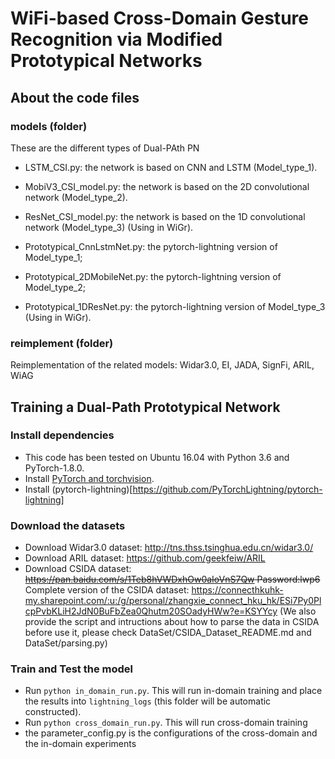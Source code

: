 # WiFi-based Cross-Domain Gesture Recognition via Modified Prototypical Networks

## About the code files

### models (folder)
These are the different types of Dual-PAth PN
* LSTM_CSI.py: the network is based on CNN and LSTM (Model_type_1).
* MobiV3_CSI_model.py: the network is based on the 2D convolutional network (Model_type_2).
* ResNet_CSI_model.py: the network is based on the 1D convolutional network (Model_type_3) (Using in WiGr).

* Prototypical_CnnLstmNet.py: the pytorch-lightning version of Model_type_1;
* Prototypical_2DMobileNet.py: the pytorch-lightning version of Model_type_2;
* Prototypical_1DResNet.py: the pytorch-lightning version of Model_type_3 (Using in WiGr).

### reimplement (folder)
Reimplementation of the related models: Widar3.0, EI, JADA, SignFi, ARIL, WiAG

## Training a Dual-Path Prototypical Network

### Install dependencies

* This code has been tested on Ubuntu 16.04 with Python 3.6 and PyTorch-1.8.0.
* Install [PyTorch and torchvision](http://pytorch.org/).
* Install (pytorch-lightning)[https://github.com/PyTorchLightning/pytorch-lightning]

### Download the datasets

* Download Widar3.0 dataset: http://tns.thss.tsinghua.edu.cn/widar3.0/
* Download ARIL dataset: https://github.com/geekfeiw/ARIL
* Download CSIDA dataset: ~~https://pan.baidu.com/s/1Teb8hVWDxhOw0aIoVnS7Qw Password:lwp6~~
  Complete version of the CSIDA dataset: https://connecthkuhk-my.sharepoint.com/:u:/g/personal/zhangxie_connect_hku_hk/ESi7Py0PlcpPvbKLiH2JdN0BuFbZea0Qhutm20SOadyHWw?e=KSYYcy
  (We also provide the script and intructions about how to parse the data in CSIDA before use it, please check DataSet/CSIDA_Dataset_README.md and DataSet/parsing.py)


### Train and Test the model

* Run `python in_domain_run.py`. This will run in-domain training and place the results into `lightning_logs` (this folder will be automatic constructed).
* Run `python cross_domain_run.py`. This will run cross-domain training
* the parameter_config.py is the configurations of the cross-domain and the in-domain experiments

